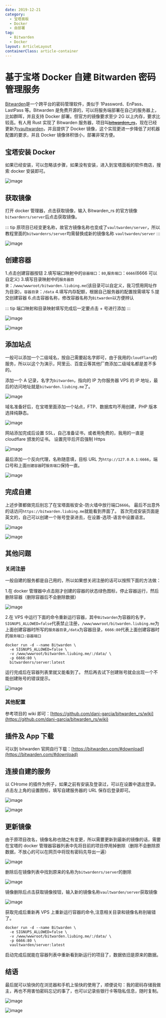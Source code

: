 ```yaml
---
date: 2019-12-21
category:
  - 宝塔面板
  - Docker
  - 自部署
tag:
  - Bitwarden
  - Docker
layout: ArticleLayout
containerClass: article-container
---
```


# 基于宝塔 Docker 自建 Bitwarden 密码管理服务

[Bitwarden](https://bitwarden.com)是一个跨平台的密码管理软件，类似于 1Password、EnPass、LastPass 等。Bitwarden 是免费开源的，可以将服务端部署在自己的服务器上，比如群晖，并且支持 Docker 部署。但官方的镜像要求至少 2G 以上内存，要求比较高。有人用 Rust 实现了 Bitwarden 服务器，项目叫[~~bitwarden_rs~~](https://github.com/dani-garcia/bitwarden_rs)，现在已经更新为[vaultwarden](https://github.com/dani-garcia/vaultwarden)，并且提供了 Docker 镜像，这个实现更进一步降低了对机器配置的要求，并且 Docker 镜像体积很小，部署非常方便。

<!-- more -->

## 宝塔安装 Docker

如果已经安装，可以忽略该步骤，如果没有安装，进入到宝塔面板的软件商店，搜索 docker 安装即可。

![image](https://image.liubing.me/2019/12/26/500745e78893f.png)

## 获取镜像

打开 docker 管理器，点击获取镜像，输入 Bitwarden_rs 的官方镜像`bitwardenrs/server`后点击获取镜像。

::: tip
原项目已经变更名称，故官方镜像名称也变成了`vaultwarden/server`，所以教程里面的`bitwardenrs/server`均需替换成新的镜像名称 `vaultwarden/server`
:::

![image](https://image.liubing.me/2019/12/26/c14a8df9528d3.png)

## 创建容器

1.点击创建容器按钮 2.填写端口映射中的`容器端口`：`80`,`服务端口`：`6666`(6666 可以自定义) 3.填写目录映射中的`服务器目录`：`/www/wwwroot/bitwarden.liubing.me`(该目录可以自定义，我习惯用网址作为目录)，`容器目录`：`/data` 4.填写内存配额，根据自己服务器的配置按需填写 5.提交创建容器 6.点击容器名称，修改容器名称为`Bitwarden`以方便辨认

::: tip
端口映射和目录映射填写完成后一定要点击 + 号进行添加
:::

![image](https://image.liubing.me/2019/12/26/49d59861f5edf.png)

![image](https://image.liubing.me/2019/12/26/d2b1be24d8fcc.png)

## 添加站点

一般可以添加一个二级域名，按自己需要起名字即可，由于我用的`cloudflare`的服务，所以以这个为演示，阿里云、百度云等其他厂商添加二级域名都是差不多的。

添加一个 A 记录，名字为`bitwarden`，指向的 IP 为你服务器 VPS 的 IP 地址，最后的访问地址就是`bitwarden.liubing.me`了。

![image](https://image.liubing.me/2019/12/26/812f2e8686901.png)

域名准备好后，在宝塔里面添加一个站点，FTP、数据库均不用创建，PHP 版本选择纯静态。

![image](https://image.liubing.me/2019/12/26/8f442adca1059.png)

网站添加完成后设置 SSL，自己准备证书，或者用免费的，我用的一直是 cloudflare 颁发的证书。
设置完毕后开启强制 Https

![image](https://image.liubing.me/2019/12/26/c4dc1ab3b419d.png)

最后添加一个反向代理，名称随意填，目标 URL 为`http://127.0.0.1:6666`，端口号和上面`创建容器`时`服务端口`保持一直。

![image](https://image.liubing.me/2019/12/26/87e73267f1965.png)

## 完成自建

上述步骤都做完后别忘了在宝塔面板安全-防火墙中放行端口`6666`。
最后不出意外的话访问`https://bitwarden.liubing.me`就能看到界面了。
首次完成安装页面是英文的，自己可以创建一个账号登录进去，在设置-选项-语言中设置语言。

![image](https://image.liubing.me/2019/12/26/823752848793e.png)

![image](https://image.liubing.me/2019/12/26/426be9f96588c.png)

## 其他问题

### 关闭注册

一般自建的服务都是自己用的，所以如果想关闭注册的话可以按照下面的方法做：

1.在 docker 管理器中点击刚才创建的容器的状态绿色图标，停止容器运行，然后删除容器（删除容器后不会删除数据）

![image](https://image.liubing.me/2019/12/26/7aaae31a5fd4f.png)

2.在 VPS 中运行下面的命令重新运行容器，其中`Bitwarden`为容器的名字，`SIGNUPS_ALLOWED=false`代表禁止注册，`/www/wwwroot/bitwarden.liubing.me`为上面创建容器时所写的`服务器目录`,`/data`为容器目录，`6666:80`代表上面创建容器时的`服务端口:容器端口`

```shell
docker run -d --name Bitwarden \
  -e SIGNUPS_ALLOWED=false \
  -v /www/wwwroot/bitwarden.liubing.me/:/data/ \
  -p 6666:80 \
  bitwardenrs/server:latest
```

运行完成后在容器列表里就又能看到了。
然后再去试下创建账号就会出现一个不能创建账号的错误提示。

![image](https://image.liubing.me/2019/12/26/fcb5744695fd8.png)

### 其他配置

参考项目的 wiki 即可：[https://github.com/dani-garcia/bitwarden_rs/wiki](https://github.com/dani-garcia/bitwarden_rs/wiki)

## 插件及 App 下载

可以到 bitwarden 官网自行下载：[https://bitwarden.com/#download](https://bitwarden.com/#download)

## 连接自建的服务

以 CHrome 的插件为例子，如果之前有安装及登录过，可以在设置中退出登录。
点击左上角的设置图标，填写自建服务器的 URL 保存后登录即可。

![image](https://image.liubing.me/2019/12/26/b6de0110b315b.png)

![image](https://image.liubing.me/2019/12/26/5908b0aee9a95.png)

## 更新镜像

由于原项目改名，镜像名称也随之有变更，所以需要更新到最新的镜像的话，需要在宝塔的 docker 管理器容器列表中先将目前的项目停用掉删除（删除不会删除原数据，不放心的可以在网页中将现有密码先导出一遍）

![image](https://image.liubing.me/2021/08/08/e62e4752478d0.png)

删除后在镜像列表中找到原来的名称为`bitwardenrs/server`的删除

![image](https://image.liubing.me/2021/08/08/8fa6a18434118.png)

镜像删除后点击获取镜像按钮，输入新的镜像名称`vaultwarden/server`获取镜像

![image](https://image.liubing.me/2021/08/08/cba9ac5a06ae1.png)

获取完成后重新再 VPS 上重新运行容器的命令,注意相关目录和镜像名称别输错了。

```shell
docker run -d --name Bitwarden \
  -e SIGNUPS_ALLOWED=false \
  -v /www/wwwroot/bitwarden.liubing.me/:/data/ \
  -p 6666:80 \
  vaultwarden/server:latest
```

启动完成后就能在容器列表中重新看到新运行的项目了，数据依旧是原来的数据。

## 结语

最后就可以愉快的在浏览器和手机上愉快的使用了，顺便说句：我的密码存储我做主，再也不用害怕密码忘记的事了，也可以记录些银行卡等隐私信息，随时复制。

![image](https://image.liubing.me/2019/12/29/a876abe759b9f.png)

![image](https://image.liubing.me/2019/12/29/88198d86a91cb.png)

